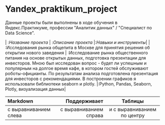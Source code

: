 # Yandex_praktikum_project
Данные проекты были выполнены в ходе обучения в Яндекс.Практикуме, профессии "Аналитик данных" / "Специалист по Data Science".

| :*Название проекта* | :*Описание проекта* |:*Навыки и инструменты*|
| :Исследования рынка общепита в Москве для принятия решения об
открытии нового заведения | :Исследование рынка общественного питания на основе открытых данных, подготовка презентации для инвесторов. Мною был исследован вопрос - будет ли успешным и популярным на долгое время кафе, в
котором гостей обслуживают роботы-официанты. По результатам анализа подготовлена презентация для инвесторов с рекомендациями. В построении графиков я использовали библиотеки seaborn и plotly. |:Python, Pandas, Seaborn, Plotly, визуализация данных|

| Markdown | Поддерживает | Таблицы |
| :-------------------- | ---------------------: |:---------------------------:|
| с выравниванием слева | с выравниванием справа | и с выравниванием по центру |
